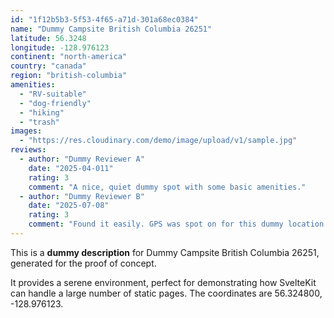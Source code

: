 ```yaml
---
id: "1f12b5b3-5f53-4f65-a71d-301a68ec0384"
name: "Dummy Campsite British Columbia 26251"
latitude: 56.3248
longitude: -128.976123
continent: "north-america"
country: "canada"
region: "british-columbia"
amenities:
  - "RV-suitable"
  - "dog-friendly"
  - "hiking"
  - "trash"
images:
  - "https://res.cloudinary.com/demo/image/upload/v1/sample.jpg"
reviews:
  - author: "Dummy Reviewer A"
    date: "2025-04-011"
    rating: 3
    comment: "A nice, quiet dummy spot with some basic amenities."
  - author: "Dummy Reviewer B"
    date: "2025-07-08"
    rating: 3
    comment: "Found it easily. GPS was spot on for this dummy location."
---
```


This is a **dummy description** for Dummy Campsite British Columbia 26251, generated for the proof of concept.

It provides a serene environment, perfect for demonstrating how SvelteKit can handle a large number of static pages. The coordinates are 56.324800, -128.976123.
